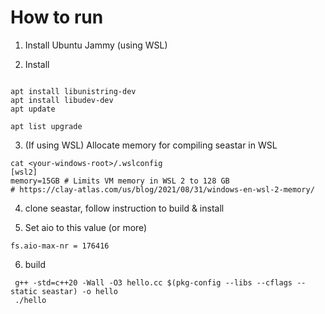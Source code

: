 # How to run

1. Install Ubuntu Jammy (using WSL)

2. Install
```

apt install libunistring-dev
apt install libudev-dev
apt update

apt list upgrade

```

3.  (If using WSL) Allocate memory for compiling seastar in WSL 
```
cat <your-windows-root>/.wslconfig
[wsl2]
memory=15GB # Limits VM memory in WSL 2 to 128 GB
# https://clay-atlas.com/us/blog/2021/08/31/windows-en-wsl-2-memory/
```

4. clone seastar, follow instruction to build & install

5. Set aio to this value (or more)
```
fs.aio-max-nr = 176416
```

6. build 

```
 g++ -std=c++20 -Wall -O3 hello.cc $(pkg-config --libs --cflags --static seastar) -o hello
 ./hello
```
